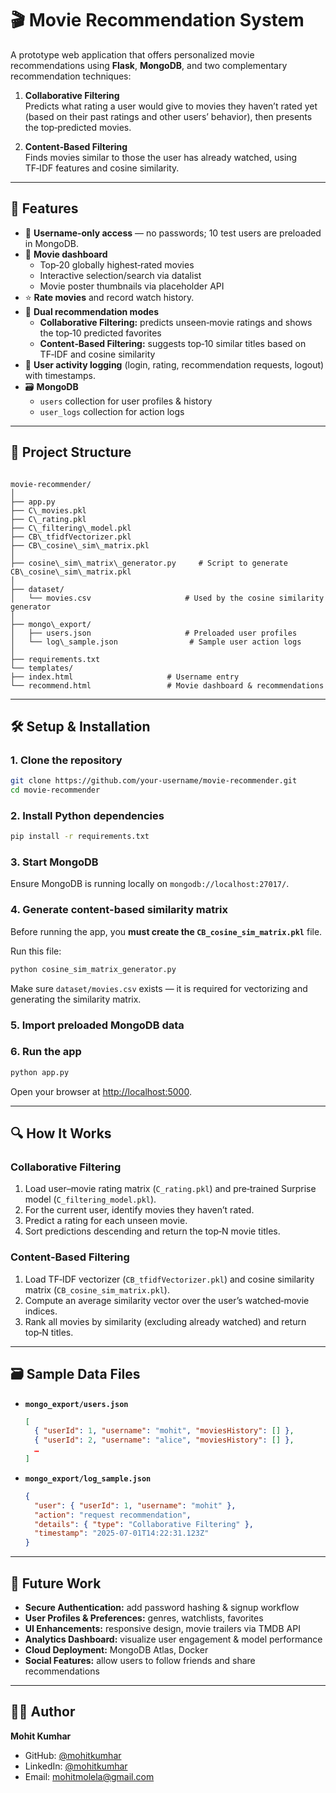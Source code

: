 # 🎬 Movie Recommendation System

A prototype web application that offers personalized movie recommendations using **Flask**, **MongoDB**, and two complementary recommendation techniques:

1. **Collaborative Filtering**  
   Predicts what rating a user would give to movies they haven’t rated yet (based on their past ratings and other users’ behavior), then presents the top‑predicted movies.

2. **Content‑Based Filtering**  
   Finds movies similar to those the user has already watched, using TF‑IDF features and cosine similarity.

---

## 🚀 Features

- 🔑 **Username‑only access** — no passwords; 10 test users are preloaded in MongoDB.
- 🎥 **Movie dashboard**  
  - Top‑20 globally highest‑rated movies  
  - Interactive selection/search via datalist  
  - Movie poster thumbnails via placeholder API
- ⭐ **Rate movies** and record watch history.
- 🧠 **Dual recommendation modes**  
  - **Collaborative Filtering:** predicts unseen‑movie ratings and shows the top‑10 predicted favorites  
  - **Content‑Based Filtering:** suggests top‑10 similar titles based on TF‑IDF and cosine similarity
- 📝 **User activity logging** (login, rating, recommendation requests, logout) with timestamps.
- 🗃️ **MongoDB**  
  - `users` collection for user profiles & history  
  - `user_logs` collection for action logs

---

## 📂 Project Structure

```

movie-recommender/
│
├── app.py
├── C\_movies.pkl
├── C\_rating.pkl
├── C\_filtering\_model.pkl
├── CB\_tfidfVectorizer.pkl
├── CB\_cosine\_sim\_matrix.pkl
│
├── cosine\_sim\_matrix\_generator.py     # Script to generate CB\_cosine\_sim\_matrix.pkl
│
├── dataset/
│   └── movies.csv                     # Used by the cosine similarity generator
│
├── mongo\_export/
│   ├── users.json                     # Preloaded user profiles
│   └── log\_sample.json                # Sample user action logs
│
├── requirements.txt
└── templates/
├── index.html                     # Username entry
└── recommend.html                 # Movie dashboard & recommendations

````

---

## 🛠️ Setup & Installation

### 1. Clone the repository
```bash
git clone https://github.com/your-username/movie-recommender.git
cd movie-recommender
````

### 2. Install Python dependencies

```bash
pip install -r requirements.txt
```

### 3. Start MongoDB

Ensure MongoDB is running locally on `mongodb://localhost:27017/`.

### 4. Generate content-based similarity matrix

Before running the app, you **must create the `CB_cosine_sim_matrix.pkl`** file.

Run this file:

```bash
python cosine_sim_matrix_generator.py
```

Make sure `dataset/movies.csv` exists — it is required for vectorizing and generating the similarity matrix.

### 5. Import preloaded MongoDB data

### 6. Run the app

```bash
python app.py
```

Open your browser at [http://localhost:5000](http://localhost:5000).

---

## 🔍 How It Works

### Collaborative Filtering

1. Load user–movie rating matrix (`C_rating.pkl`) and pre‑trained Surprise model (`C_filtering_model.pkl`).
2. For the current user, identify movies they haven’t rated.
3. Predict a rating for each unseen movie.
4. Sort predictions descending and return the top‑N movie titles.

### Content‑Based Filtering

1. Load TF‑IDF vectorizer (`CB_tfidfVectorizer.pkl`) and cosine similarity matrix (`CB_cosine_sim_matrix.pkl`).
2. Compute an average similarity vector over the user’s watched‑movie indices.
3. Rank all movies by similarity (excluding already watched) and return top‑N titles.

---

## 🗃 Sample Data Files

* **`mongo_export/users.json`**

  ```json
  [
    { "userId": 1, "username": "mohit", "moviesHistory": [] },
    { "userId": 2, "username": "alice", "moviesHistory": [] },
    …
  ]
  ```

* **`mongo_export/log_sample.json`**

  ```json
  {
    "user": { "userId": 1, "username": "mohit" },
    "action": "request recommendation",
    "details": { "type": "Collaborative Filtering" },
    "timestamp": "2025-07-01T14:22:31.123Z"
  }
  ```

---

## 🔮 Future Work

* **Secure Authentication:** add password hashing & signup workflow
* **User Profiles & Preferences:** genres, watchlists, favorites
* **UI Enhancements:** responsive design, movie trailers via TMDB API
* **Analytics Dashboard:** visualize user engagement & model performance
* **Cloud Deployment:** MongoDB Atlas, Docker
* **Social Features:** allow users to follow friends and share recommendations

---

## 👨‍💻 Author

**Mohit Kumhar**

* GitHub: [@mohitkumhar](https://github.com/mohitkumhar)
* LinkedIn: [@mohitkumhar](https://linkedin.com/in/mohitkumhar)
* Email: [mohitmolela@gmail.com](mailto:mohitmolela@gmail.com)
